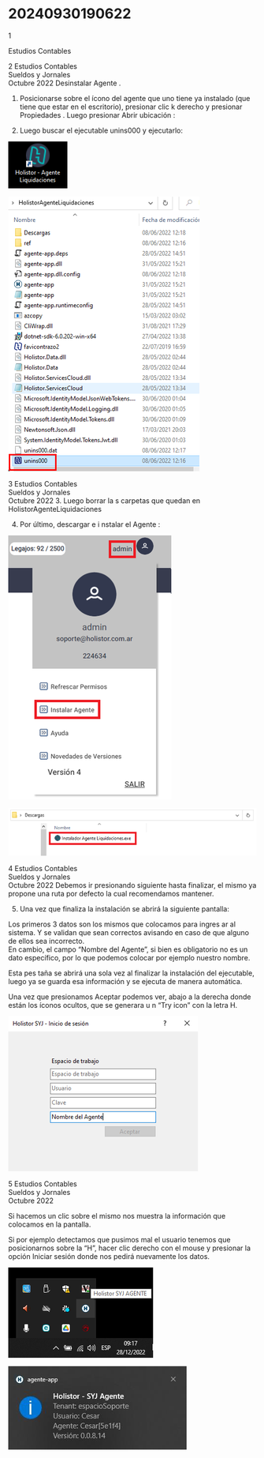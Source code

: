 # 20240930190622

 1 
 
  
Estudios Contables  


 
 
 
 2 Estudios Contables  
Sueldos y Jornales  
Octubre  2022 Desinstalar Agente . 
 
1. Posicionarse sobre el ícono del agente que uno tiene ya instalado 
(que tiene que estar en el escritorio), presionar clic k derecho y 
presionar Propiedades . Luego presionar Abrir ubicación : 
 
 
 
2. Luego buscar el ejecutable unins000  y ejecutarlo:  
 
 
 


![Image 1 from page 1](images/image_1_1.png)

![Image 2 from page 1](images/image_1_2.png)

 
 
 
 3 Estudios Contables  
Sueldos y Jornales  
Octubre  2022 3. Luego borrar la s carpetas que quedan en  
HolistorAgenteLiquidaciones  
 
4. Por último,  descargar e i nstalar el Agente : 
 
 
 
 
 


![Image 1 from page 2](images/image_2_1.png)

![Image 2 from page 2](images/image_2_2.png)

 
 
 
 4 Estudios Contables  
Sueldos y Jornales  
Octubre  2022 Debemos ir presionando siguiente hasta finalizar, el mismo ya 
propone una ruta por defecto la cual recomendamos mantener.  
 
 
5. Una vez que finaliza la instalación se abrirá la siguiente pantalla:  
 
 
 
Los primeros 3 datos son los mismos que colocamos para ingres ar al 
sistema. Y se validan que sean correctos avisando en caso de que 
alguno de ellos sea incorrecto.  
En cambio,  el campo “Nombre del Agente”, si bien es obligatorio no 
es un dato específico, por lo que podemos colocar por ejemplo 
nuestro nombre.  
 
Esta pes taña se abrirá una sola vez al finalizar la instalación del 
ejecutable, luego ya se guarda esa información y se ejecuta de 
manera automática.  
 
Una vez que presionamos Aceptar podemos ver, abajo a la derecha 
donde están los íconos ocultos, que se generara u n “Try icon” con la 
letra H.  


![Image 1 from page 3](images/image_3_1.png)

 
 
 
 5 Estudios Contables  
Sueldos y Jornales  
Octubre  2022  
 
 
 
Si hacemos un clic sobre el mismo nos muestra la información que 
colocamos en la pantalla.  
 
 
 
Si por ejemplo detectamos que pusimos mal el usuario tenemos 
que posicionarnos sobre la “H”, hacer clic derecho con el mouse y 
presionar la opción Iniciar sesión  donde nos pedirá nuevamente los 
datos.  
 


![Image 1 from page 4](images/image_4_1.png)

![Image 2 from page 4](images/image_4_2.png)


